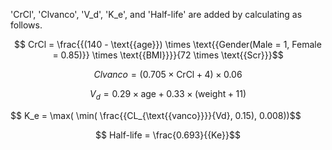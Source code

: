 'CrCl', 'Clvanco', 'V_d', 'K_e', and 'Half-life' are added by calculating as follows.

$$ CrCl = \frac{{(140 - \text{{age}}) \times \text{{Gender(Male = 1, Female = 0.85)}} \times \text{{BMI}}}}{72 \times \text{{Scr}}}$$

$$ Clvanco =  (0.705 \times \text{{CrCl}} + 4) \times 0.06$$

$$ V_d = 0.29 \times \text{{age}} + 0.33 \times (\text{{weight}} + 11)$$

$$ K_e =  \max( \min( \frac{{CL_{\text{{vanco}}}}{Vd}, 0.15), 0.008))$$

$$ Half-life = \frac{0.693}{{Ke}}$$
